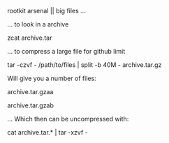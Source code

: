 rootkit arsenal || big files ... 

... to look in a archive

zcat archive.tar

... to compress a large file for github limit 

tar -czvf - /path/to/files | split -b 40M - archive.tar.gz

Will give you a number of files:

archive.tar.gzaa

archive.tar.gzab

... Which then can be uncompressed with:

cat archive.tar.* | tar -xzvf -
